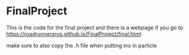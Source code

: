 # FinalProject
This is the code for the final project and there is a webpage if you go to https://roadrunnersrus.github.io/FinalProject/final.html

make sure to also copy the .h file when putting ino in particle
